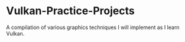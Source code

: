 # Vulkan-Practice-Projects
A compilation of various graphics techniques I will implement as I learn Vulkan.
